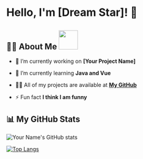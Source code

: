 
# Hello, I'm [Dream Star]! 👋

## 🙋‍♂️ About Me <img src="https://media.giphy.com/media/WUlplcMpOCEmTGBtBW/giphy.gif" width="50px">

- 🔭 I’m currently working on **[Your Project Name]**

- 🌱 I’m currently learning **Java and Vue**

- 👨‍💻 All of my projects are available at **[My GitHub](https://github.com/lxy2001910)**

- ⚡ Fun fact **I think I am funny**




## 📊 My GitHub Stats

![Your Name's GitHub stats](https://github-readme-stats.vercel.app/api?username=yourusername&show_icons=true&theme=tokyonight)

[![Top Langs](https://github-readme-stats.vercel.app/api/top-langs/?username=lxy2001910&layout=compact&theme=tokyonight)](https://github.com/anuraghazra/github-readme-stats)


